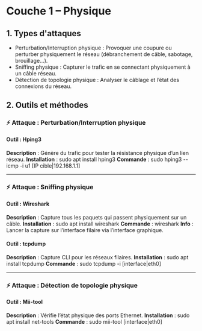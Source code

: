 # Couche 1 – Physique

## 1. Types d'attaques
- Perturbation/Interruption physique  : Provoquer une coupure ou perturber physiquement le réseau (débranchement de câble, sabotage, brouillage...).
- Sniffing physique  : Capturer le trafic en se connectant physiquement à un câble réseau.
- Détection de topologie physique  : Analyser le câblage et l’état des connexions du réseau.

## 2. Outils et méthodes

### ⚡ Attaque : Perturbation/Interruption physique

#### Outil : Hping3
**Description** : Génère du trafic pour tester la résistance physique d’un lien réseau.
**Installation** : sudo apt install hping3
**Commande** : sudo hping3 --icmp -i u1 [IP cible|192.168.1.1]

---

### ⚡ Attaque : Sniffing physique

#### Outil : Wireshark
**Description** : Capture tous les paquets qui passent physiquement sur un câble.
**Installation** : sudo apt install wireshark
**Commande** : wireshark
**Info** : Lancer la capture sur l’interface filaire via l’interface graphique.

#### Outil : tcpdump
**Description** : Capture CLI pour les réseaux filaires.
**Installation** : sudo apt install tcpdump
**Commande** : sudo tcpdump -i [interface|eth0]

---

### ⚡ Attaque : Détection de topologie physique

#### Outil : Mii-tool
**Description** : Vérifie l’état physique des ports Ethernet.
**Installation** : sudo apt install net-tools
**Commande** : sudo mii-tool [interface|eth0]
